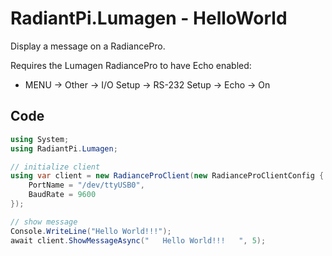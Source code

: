 # RadiantPi.Lumagen - HelloWorld

Display a message on a RadiancePro.

Requires the Lumagen RadiancePro to have Echo enabled:
* MENU → Other → I/O Setup → RS-232 Setup → Echo → On

## Code

```csharp
using System;
using RadiantPi.Lumagen;

// initialize client
using var client = new RadianceProClient(new RadianceProClientConfig {
    PortName = "/dev/ttyUSB0",
    BaudRate = 9600
});

// show message
Console.WriteLine("Hello World!!!");
await client.ShowMessageAsync("   Hello World!!!   ", 5);
```